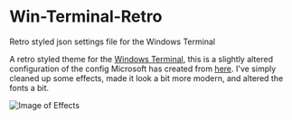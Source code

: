 # Win-Terminal-Retro
Retro styled json settings file for the Windows Terminal

A retro styled theme for the [Windows Terminal](https://docs.microsoft.com/en-us/windows/terminal/), this is a slightly altered configuration of the config Microsoft has created from [here](https://docs.microsoft.com/en-us/windows/terminal/custom-terminal-gallery/retro-command-prompt). I've simply cleaned up some effects, made it look a bit more modern, and altered the fonts a bit. 

![Image of Effects](https://i.imgur.com/fwF4ZEk.png)

